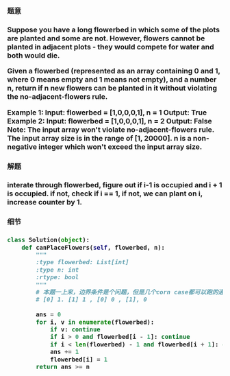 


<h3>题意<h3>
<p>
Suppose you have a long flowerbed in which some of the plots are planted and some are not. However, flowers cannot be planted in adjacent plots - they would compete for water and both would die.

Given a flowerbed (represented as an array containing 0 and 1, where 0 means empty and 1 means not empty), and a number n, return if n new flowers can be planted in it without violating the no-adjacent-flowers rule.

Example 1:
Input: flowerbed = [1,0,0,0,1], n = 1
Output: True
Example 2:
Input: flowerbed = [1,0,0,0,1], n = 2
Output: False
Note:
The input array won't violate no-adjacent-flowers rule.
The input array size is in the range of [1, 20000].
n is a non-negative integer which won't exceed the input array size.
<p>




<h3>解题<h3>
<p>
interate through flowerbed, figure out if i-1 is occupied and i + 1 is occupied.
if not, check if i == 1, if not, we can plant on i, increase counter by 1. 
<p>


<h3>细节<h3>
<p>

<p>



```python
class Solution(object):
    def canPlaceFlowers(self, flowerbed, n):
        """
        :type flowerbed: List[int]
        :type n: int
        :rtype: bool
        """
        # 本题一上来，边界条件是个问题，但是几个corn case都可以跑的通
        # [0] 1. [1] 1 , [0] 0 , [1], 0  
    
        ans = 0
        for i, v in enumerate(flowerbed):
            if v: continue
            if i > 0 and flowerbed[i - 1]: continue
            if i < len(flowerbed) - 1 and flowerbed[i + 1]: continue
            ans += 1
            flowerbed[i] = 1
        return ans >= n 

```
